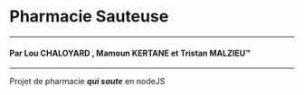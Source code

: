 # Pharmacie Sauteuse
---
#### Par **Lou CHALOYARD** , **Mamoun KERTANE** et **Tristan MALZIEU**™
---

Projet de pharmacie ***qui saute*** en nodeJS 
